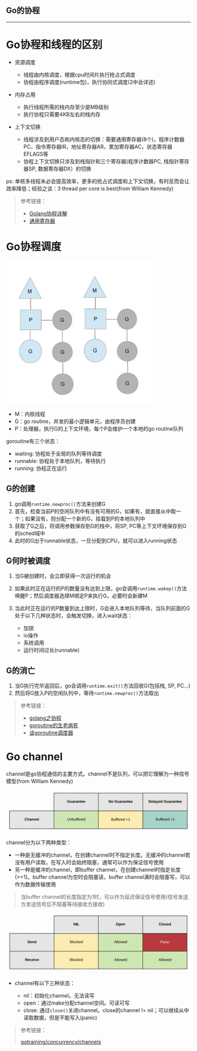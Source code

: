 Go的协程
---

---

# Go协程和线程的区别

* 资源调度
	* 线程由内核调度，根据cpu时间片执行抢占式调度
	* 协程由程序调度(runtime包)，执行协同式调度(2中会详述)

* 内存占用
	* 执行线程所需的栈内存至少是MB级别
	* 执行协程只需要4KB左右的栈内存

* 上下文切换
	* 线程涉及到用户态和内核态的切换：需要通用寄存器(8个)，程序计数器PC，指令寄存器IR，地址寄存器AR，累加寄存器AC，状态寄存器EFLAGS等
	* 协程上下文切换只涉及到栈指针和三个寄存器(程序计数器PC, 栈指针寄存器SP, 数据寄存器DX）的切换

ps: 单核多线程未必会提高效率，更多的抢占式调度和上下文切换，有时反而会让效率降低；经验之谈：3 thread per core is best(from William Kennedy)

> 参考链接：
> 
> * [Golang协程详解](http://www.cnblogs.com/liang1101/p/7285955.html)
> * [通用寄存器](https://blog.csdn.net/sinat_38972110/article/details/72927858)

# Go协程调度

![goroutine](./images/goroutine.jpg)

* M：内核线程
* G：go routine，并发的最小逻辑单元，由程序员创建
* P：处理器，执行G的上下文环境，每个P会维护一个本地的go routine队列

goroutine有三个状态：

* waiting: 协程处于全局的队列等待调度
* runnable: 协程处于本地队列，等待执行
* running: 协程正在运行

## G的创建

1. go调用`runtime.newproc()`方法来创建G
2. 首先，检查当前P的空闲队列中有没有可用的G，如果有，就直接从中取一个；如果没有，则分配一个新的G，挂载到P的本地队列中
3. 获取了G之后，将调用参数保存到G的栈中，将SP, PC等上下文环境保存到G的sched域中
4. 此时的G出于runnable状态，一旦分配到CPU，就可以进入running状态

## G何时被调度

1. 当G被创建时，会立即获得一次运行的机会
2. 如果此时正在运行的P的数量没有达到上限，go会调用`runtime.wakep()`方法唤醒P；然后调度器选择M绑定P来执行G，必要时会新建M
3. 当此时正在运行的P数量到达上限时，G会进入本地队列等待，当队列前面的G处于以下几种状态时，会触发切换，进入wait状态：

	* 加锁
	* io操作
	* 系统调用
	* 运行时间过长(runnable)

## G的消亡

1. 当G执行完毕返回后，go会调用`runtime.exit()`方法回收G(包括栈, SP, PC...)
2. 然后将G放入P的空闲队列中，等待`runtime.newproc()`方法取出

> 参考链接：
> 
> * [golang之协程](http://www.cnblogs.com/chenny7/p/4498322.html)
> * [goroutine的生老病死](https://tiancaiamao.gitbooks.io/go-internals/content/zh/05.2.html)
> * [谈goroutine调度器](https://tonybai.com/2017/06/23/an-intro-about-goroutine-scheduler/)

# Go channel

channel是go协程通信的主要方式。channel不是队列，可以把它理解为一种信号模型(from William Kennedy)

![channel_type](./images/signaling_with_data.png)

channel分为以下两种类型：

* 一种是无缓冲的channel，在创建channel时不指定长度。无缓冲的channel若没有用户读取，在写入时会始终阻塞，通常可以作为保证信号使用
* 另一种是缓冲的channel，即buffer channel，在创建channel时指定长度(>=1)。buffer channel为空时会阻塞读，buffer channel满时会阻塞写，可以作为数据传输使用
	
> 当buffer channel的长度指定为1时，可以作为延迟保证信号使用(信号发送方发送信号后不阻塞等待接收方接收)
		
![channel_state](./images/channel_state.png)

* channel有以下三种状态：

	* nil：初始化channel。无法读写
	* open：通过make分配channel空间。可读可写
	* close: 通过`close()`关闭channel。close的channel != nil；可以继续从中读取数据，但是不能写入(panic)

> 参考链接：
> 
> [gotraining/concurrency/channels](https://github.com/ardanlabs/gotraining/blob/master/topics/go/concurrency/channels/README.md)